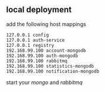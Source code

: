 ## local deployment

add the following host mappings
```$xslt
127.0.0.1 config
127.0.0.1 auth-service
127.0.0.1 registry
192.168.99.100 account-mongodb
192.168.99.100 auth-mongodb
192.168.99.100 rabbitmq
192.168.99.100 statistics-mongodb
192.168.99.100 notification-mongodb
```

start your *mongo* and *rabbitmq*